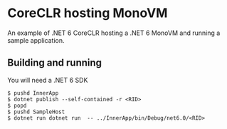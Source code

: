 # CoreCLR hosting MonoVM

An example of .NET 6 CoreCLR hosting a .NET 6 MonoVM and running a sample application.

## Building and running

You will need a .NET 6 SDK

```console
$ pushd InnerApp
$ dotnet publish --self-contained -r <RID>
$ popd
$ pushd SampleHost
$ dotnet run dotnet run  -- ../InnerApp/bin/Debug/net6.0/<RID>
```
